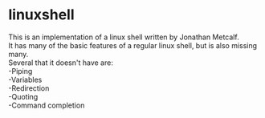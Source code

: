 # linuxshell
This is an implementation of a linux shell written by Jonathan Metcalf.  
It has many of the basic features of a regular linux shell, but is also missing many.  
Several that it doesn't have are:  
-Piping  
-Variables  
-Redirection  
-Quoting  
-Command completion  
